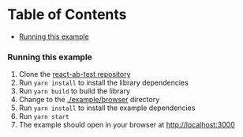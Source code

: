 <!-- START doctoc generated TOC please keep comment here to allow auto update -->
<!-- DON'T EDIT THIS SECTION, INSTEAD RE-RUN doctoc TO UPDATE -->
<h1>Table of Contents</h1>

- [Running this example](#running-this-example)

<!-- END doctoc generated TOC please keep comment here to allow auto update -->

### Running this example

1. Clone the [react-ab-test repository](https://github.com/juanumusic/react-ab-test)
2. Run `yarn install` to install the library dependencies
3. Run `yarn build` to build the library 
4. Change to the [./example/browser](https://github.com/juanumusic/react-ab-test/tree/master/example/browser) directory
5. Run `yarn install` to install the example dependencies
6. Run `yarn start`
7. The example should open in your browser at [http://localhost:3000](http://localhost:3000)